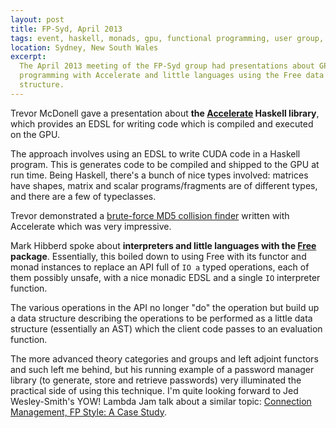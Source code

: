 ```yaml
---
layout: post
title: FP-Syd, April 2013
tags: event, haskell, monads, gpu, functional programming, user group, fp-syd, meetup
location: Sydney, New South Wales
excerpt: 
  The April 2013 meeting of the FP-Syd group had presentations about GPU
  programming with Accelerate and little languages using the Free data
  structure.
---
```


Trevor McDonell gave a presentation about **the [Accelerate][] Haskell
library**, which provides an EDSL for writing code which is compiled and
executed on the GPU.

[Accelerate]: http://hackage.haskell.org/package/accelerate

The approach involves using an EDSL to write CUDA code in a Haskell program.
This is generates code to be compiled and shipped to the GPU at run time.
Being Haskell, there's a bunch of nice types involved: matrices have shapes,
matrix and scalar programs/fragments are of different types, and there are a
few of typeclasses.

Trevor demonstrated a [brute-force MD5 collision finder][hashcat] written with
Accelerate which was very impressive.

[hashcat]: https://github.com/AccelerateHS/accelerate-examples/tree/master/examples/hashcat

Mark Hibberd spoke about **interpreters and little languages with the [Free][]
package**. Essentially, this boiled down to using Free with its functor and
monad instances to replace an API full of `IO a` typed operations, each of
them possibly unsafe, with a nice monadic EDSL and a single `IO` interpreter
function.

The various operations in the API no longer "do" the operation but build up a
data structure describing the operations to be performed as a little data
structure (essentially an AST) which the client code passes to an evaluation
function.

The more advanced theory categories and groups and left adjoint functors and
such left me behind, but his running example of a password manager library (to
generate, store and retrieve passwords) very illuminated the practical side of
using this technique. I'm quite looking forward to Jed Wesley-Smith's YOW!
Lambda Jam talk about a similar topic: [Connection Management, FP Style: A
Case Study][talk].

[Free]: http://hackage.haskell.org/package/free
[talk]: http://a.confui.com/public/conferences/5137e4d6680d707f99000005/locations/5137e4d6680d707f99000006/schedule/topics/515a436d567ee9da9000014e?framehost=http://www.yowconference.com.au
